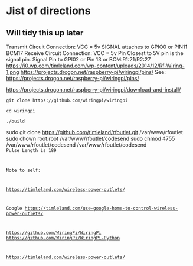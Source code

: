 # Jist of directions

## Will tidy this up later

Transmit Circuit Connection:
VCC = 5v
SIGNAL attaches to GPIO0 or PIN11 BCM17
Receive Circuit Connection:
VCC = 5v
Pin Closest to 5V pin is the signal pin.
Signal Pin to GPI02 or Pin 13 or BCM:R1:21/R2:27
https://i0.wp.com/timleland.com/wp-content/uploads/2014/12/Rf-Wiring-1.png
https://projects.drogon.net/raspberry-pi/wiringpi/pins/
See:
https://projects.drogon.net/raspberry-pi/wiringpi/pins/

https://projects.drogon.net/raspberry-pi/wiringpi/download-and-install/

`git clone https://github.com/wiringpi/wiringpi`

`cd wiringpi`

`./build`

sudo git clone https://github.com/timleland/rfoutlet.git /var/www/rfoutlet
sudo chown root.root /var/www/rfoutlet/codesend
sudo chmod 4755 /var/www/rfoutlet/codesend
/var/www/rfoutlet/codesend <code>
Pulse Length is 189

Note to self:

https://timleland.com/wireless-power-outlets/

Google
https://timleland.com/use-google-home-to-control-wireless-power-outlets/

https://github.com/WiringPi/WiringPi
https://github.com/WiringPi/WiringPi-Python


https://timleland.com/wireless-power-outlets/